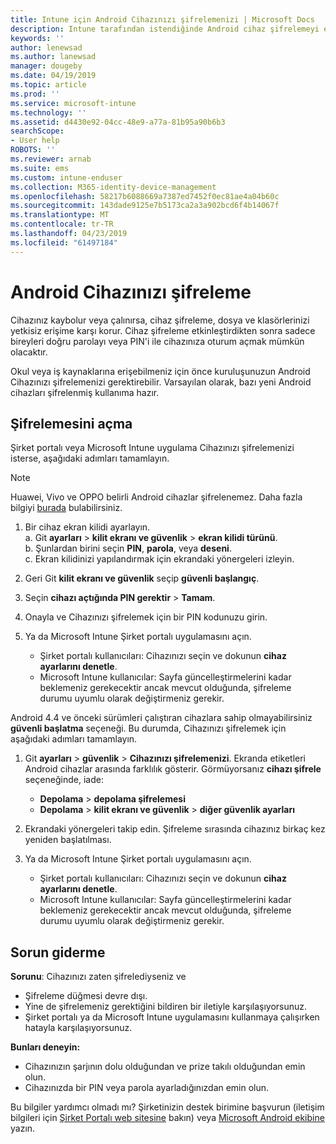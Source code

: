 ```yaml
---
title: Intune için Android Cihazınızı şifrelemenizi | Microsoft Docs
description: Intune tarafından istendiğinde Android cihaz şifrelemeyi etkinleştirmek için adımları
keywords: ''
author: lenewsad
ms.author: lanewsad
manager: dougeby
ms.date: 04/19/2019
ms.topic: article
ms.prod: ''
ms.service: microsoft-intune
ms.technology: ''
ms.assetid: d4430e92-04cc-48e9-a77a-81b95a90b6b3
searchScope:
- User help
ROBOTS: ''
ms.reviewer: arnab
ms.suite: ems
ms.custom: intune-enduser
ms.collection: M365-identity-device-management
ms.openlocfilehash: 58217b6088669a7387ed7452f0ec81ae4a04b60c
ms.sourcegitcommit: 143dade9125e7b5173ca2a3a902bcd6f4b14067f
ms.translationtype: MT
ms.contentlocale: tr-TR
ms.lasthandoff: 04/23/2019
ms.locfileid: "61497184"
---
```

# <a name="encrypting-your-android-device"></a>Android Cihazınızı şifreleme

Cihazınız kaybolur veya çalınırsa, cihaz şifreleme, dosya ve klasörlerinizi yetkisiz erişime karşı korur. Cihaz şifreleme etkinleştirdikten sonra sadece bireyleri doğru parolayı veya PIN'i ile cihazınıza oturum açmak mümkün olacaktır. 

Okul veya iş kaynaklarına erişebilmeniz için önce kuruluşunuzun Android Cihazınızı şifrelemenizi gerektirebilir. Varsayılan olarak, bazı yeni Android cihazları şifrelenmiş kullanıma hazır.  

## <a name="turn-on-encryption"></a>Şifrelemesini açma

Şirket portalı veya Microsoft Intune uygulama Cihazınızı şifrelemenizi isterse, aşağıdaki adımları tamamlayın. 

> [!Note]
> Huawei, Vivo ve OPPO belirli Android cihazlar şifrelenemez. Daha fazla bilgiyi [burada](your-device-appears-encrypted-but-cp-says-otherwise-android.md) bulabilirsiniz.  

1.  Bir cihaz ekran kilidi ayarlayın.  
    a. Git **ayarları** > **kilit ekranı ve güvenlik** > **ekran kilidi türünü**.  
    b. Şunlardan birini seçin **PIN**, **parola**, veya **deseni**.  
    c. Ekran kilidinizi yapılandırmak için ekrandaki yönergeleri izleyin.  

2. Geri Git **kilit ekranı ve güvenlik** seçip **güvenli başlangıç**.
3. Seçin **cihazı açtığında PIN gerektir** > **Tamam**.
4. Onayla ve Cihazınızı şifrelemek için bir PIN kodunuzu girin.
5. Ya da Microsoft Intune Şirket portalı uygulamasını açın.
    * Şirket portalı kullanıcıları: Cihazınızı seçin ve dokunun **cihaz ayarlarını denetle**. 
    * Microsoft Intune kullanıcılar: Sayfa güncelleştirmelerini kadar beklemeniz gerekecektir ancak mevcut olduğunda, şifreleme durumu uyumlu olarak değiştirmeniz gerekir.  

Android 4.4 ve önceki sürümleri çalıştıran cihazlara sahip olmayabilirsiniz **güvenli başlatma** seçeneği. Bu durumda, Cihazınızı şifrelemek için aşağıdaki adımları tamamlayın.

1. Git **ayarları** > **güvenlik** > **Cihazınızı şifrelemenizi**. Ekranda etiketleri Android cihazlar arasında farklılık gösterir. Görmüyorsanız **cihazı şifrele** seçeneğinde, iade:
    * **Depolama** > **depolama şifrelemesi**
    * **Depolama** > **kilit ekranı ve güvenlik** > **diğer güvenlik ayarları** 

2. Ekrandaki yönergeleri takip edin. Şifreleme sırasında cihazınız birkaç kez yeniden başlatılması.
3. Ya da Microsoft Intune Şirket portalı uygulamasını açın.
    * Şirket portalı kullanıcıları: Cihazınızı seçin ve dokunun **cihaz ayarlarını denetle**.  
    * Microsoft Intune kullanıcılar: Sayfa güncelleştirmelerini kadar beklemeniz gerekecektir ancak mevcut olduğunda, şifreleme durumu uyumlu olarak değiştirmeniz gerekir.

## <a name="troubleshoot"></a>Sorun giderme  
**Sorunu**: Cihazınızı zaten şifrelediyseniz ve

- Şifreleme düğmesi devre dışı.
- Yine de şifrelemeniz gerektiğini bildiren bir iletiyle karşılaşıyorsunuz.
- Şirket portalı ya da Microsoft Intune uygulamasını kullanmaya çalışırken hatayla karşılaşıyorsunuz.

**Bunları deneyin:**

- Cihazınızın şarjının dolu olduğundan ve prize takılı olduğundan emin olun.  
- Cihazınızda bir PIN veya parola ayarladığınızdan emin olun.  

Bu bilgiler yardımcı olmadı mı? Şirketinizin destek birimine başvurun (iletişim bilgileri için [Şirket Portalı web sitesine](https://go.microsoft.com/fwlink/?linkid=2010980) bakın) veya <a href="mailto:wintunedroidfbk@microsoft.com?subject=I'm having trouble with encryption on my Android device&body=Describe the issue you're experiencing here.">Microsoft Android ekibine</a> yazın.  
